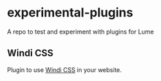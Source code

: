 # experimental-plugins

A repo to test and experiment with plugins for Lume

## Windi CSS

Plugin to use [Windi CSS](https://windicss.org/) in your website.